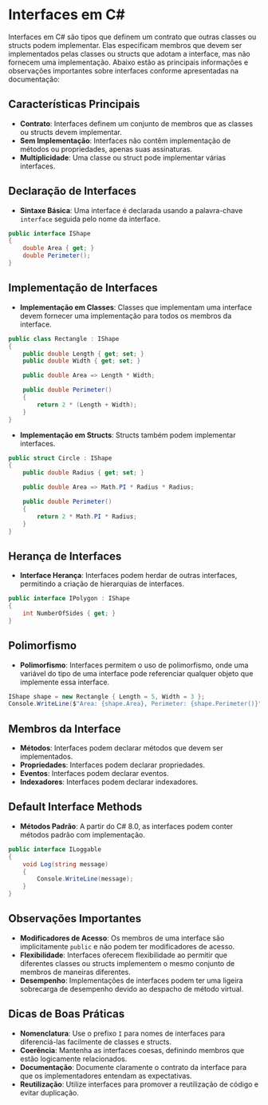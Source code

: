 
# Interfaces em C#

Interfaces em C# são tipos que definem um contrato que outras classes ou structs podem implementar. Elas especificam membros que devem ser implementados pelas classes ou structs que adotam a interface, mas não fornecem uma implementação. Abaixo estão as principais informações e observações importantes sobre interfaces conforme apresentadas na documentação:

## Características Principais
- **Contrato**: Interfaces definem um conjunto de membros que as classes ou structs devem implementar.
- **Sem Implementação**: Interfaces não contêm implementação de métodos ou propriedades, apenas suas assinaturas.
- **Multiplicidade**: Uma classe ou struct pode implementar várias interfaces.

## Declaração de Interfaces
- **Sintaxe Básica**: Uma interface é declarada usando a palavra-chave `interface` seguida pelo nome da interface.
```csharp
public interface IShape
{
    double Area { get; }
    double Perimeter();
}
```

## Implementação de Interfaces
- **Implementação em Classes**: Classes que implementam uma interface devem fornecer uma implementação para todos os membros da interface.
```csharp
public class Rectangle : IShape
{
    public double Length { get; set; }
    public double Width { get; set; }

    public double Area => Length * Width;

    public double Perimeter()
    {
        return 2 * (Length + Width);
    }
}
```

- **Implementação em Structs**: Structs também podem implementar interfaces.
```csharp
public struct Circle : IShape
{
    public double Radius { get; set; }

    public double Area => Math.PI * Radius * Radius;

    public double Perimeter()
    {
        return 2 * Math.PI * Radius;
    }
}
```

## Herança de Interfaces
- **Interface Herança**: Interfaces podem herdar de outras interfaces, permitindo a criação de hierarquias de interfaces.
```csharp
public interface IPolygon : IShape
{
    int NumberOfSides { get; }
}
```

## Polimorfismo
- **Polimorfismo**: Interfaces permitem o uso de polimorfismo, onde uma variável do tipo de uma interface pode referenciar qualquer objeto que implemente essa interface.
```csharp
IShape shape = new Rectangle { Length = 5, Width = 3 };
Console.WriteLine($"Area: {shape.Area}, Perimeter: {shape.Perimeter()}");
```

## Membros da Interface
- **Métodos**: Interfaces podem declarar métodos que devem ser implementados.
- **Propriedades**: Interfaces podem declarar propriedades.
- **Eventos**: Interfaces podem declarar eventos.
- **Indexadores**: Interfaces podem declarar indexadores.

## Default Interface Methods
- **Métodos Padrão**: A partir do C# 8.0, as interfaces podem conter métodos padrão com implementação.
```csharp
public interface ILoggable
{
    void Log(string message)
    {
        Console.WriteLine(message);
    }
}
```

## Observações Importantes
- **Modificadores de Acesso**: Os membros de uma interface são implicitamente `public` e não podem ter modificadores de acesso.
- **Flexibilidade**: Interfaces oferecem flexibilidade ao permitir que diferentes classes ou structs implementem o mesmo conjunto de membros de maneiras diferentes.
- **Desempenho**: Implementações de interfaces podem ter uma ligeira sobrecarga de desempenho devido ao despacho de método virtual.

## Dicas de Boas Práticas
- **Nomenclatura**: Use o prefixo `I` para nomes de interfaces para diferenciá-las facilmente de classes e structs.
- **Coerência**: Mantenha as interfaces coesas, definindo membros que estão logicamente relacionados.
- **Documentação**: Documente claramente o contrato da interface para que os implementadores entendam as expectativas.
- **Reutilização**: Utilize interfaces para promover a reutilização de código e evitar duplicação.
